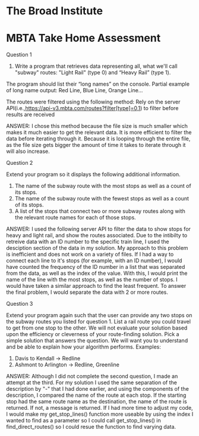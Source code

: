 # The Broad Institute
# MBTA Take Home Assessment

Question 1
1. Write a program that retrieves data representing all, what we'll call "subway" routes: "Light Rail" (type 0) and “Heavy Rail” (type 1). 

The program should list their “long names” on the console.
Partial example of long name output: Red Line, Blue Line, Orange Line...


The routes were filtered using the following method:
Rely on the server API(i.e.,https://api-v3.mbta.com/routes?filter[type]=0,1) to filter before results are received

ANSWER: I chose this method because the file size is much smaller which makes it much easier to get the relevant data. It is more efficient
to filter the data before iterating through it. Because it is looping through the entire file, as the file size gets bigger the amount of time it takes to iterate through it will also increase. 

Question 2

Extend your program so it displays the following additional information.
1. The name of the subway route with the most stops as well as a count of its stops.
2. The name of the subway route with the fewest stops as well as a count of its stops.
3. A list of the stops that connect two or more subway routes along with the relevant route
names for each of those stops.

ANSWER: I used the following server API to filter the data to show stops for heavy and light rail, and show the routes associated. Due to the intibilty to 
retreive data with an ID number to the specific train line, I used the desciption section of the data in my solution. My approach to this problem is inefficient and does not work on a variety of files. If I had a way to connect each line to it's stops (for example, with an ID number), I would have counted the frequency of the ID number in a list that was separated from the data, as well as the index of the value. With this, I would print the name of the line with the most stops, as well as the number of stops. I would have taken a similar approach to find the least frequent. To answer the final problem, I would separate the data with 2 or more routes.


Question 3

Extend your program again such that the user can provide any two stops on the subway routes you listed for question 1.
List a rail route you could travel to get from one stop to the other. We will not evaluate your solution based upon the efficiency or cleverness of your route-finding solution. Pick a simple solution that answers the question. We will want you to understand and be able to explain how your algorithm performs.
Examples:
1. Davis to Kendall -> Redline
2. Ashmont to Arlington -> Redline, Greenline
  
ANSWER: Although I did not complete the second question, I made an attempt at the third. For my solution I used the same separation of the description by "-" that I had done earlier, and using the components of the description, I compared the name of the route at each stop. If the starting stop had the same route name as the destination, the name of the route is returned. If not, a message is returned. If I had more time to adjust my code, I would make my get_stop_lines() function more useable by using the index I wanted to find as a parameter so I could call get_stop_lines() in find_direct_routes() so I could resue the function to find varying data.
